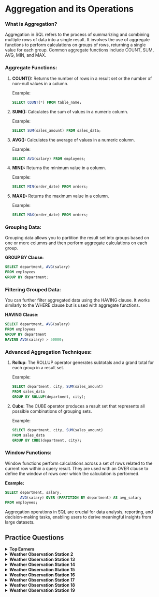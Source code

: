 # Aggregation and its Operations

### What is Aggregation?

Aggregation in SQL refers to the process of summarizing and combining multiple rows of data into a single result. It involves the use of aggregate functions to perform calculations on groups of rows, returning a single value for each group. Common aggregate functions include COUNT, SUM, AVG, MIN, and MAX.

### Aggregate Functions:

1. **COUNT():** Returns the number of rows in a result set or the number of non-null values in a column.

   Example:
   ```sql
   SELECT COUNT(*) FROM table_name;
   ```

2. **SUM():** Calculates the sum of values in a numeric column.

   Example:
   ```sql
   SELECT SUM(sales_amount) FROM sales_data;
   ```

3. **AVG():** Calculates the average of values in a numeric column.

   Example:
   ```sql
   SELECT AVG(salary) FROM employees;
   ```

4. **MIN():** Returns the minimum value in a column.

   Example:
   ```sql
   SELECT MIN(order_date) FROM orders;
   ```

5. **MAX():** Returns the maximum value in a column.

   Example:
   ```sql
   SELECT MAX(order_date) FROM orders;
   ```

### Grouping Data:

Grouping data allows you to partition the result set into groups based on one or more columns and then perform aggregate calculations on each group.

**GROUP BY Clause:**
```sql
SELECT department, AVG(salary)
FROM employees
GROUP BY department;
```

### Filtering Grouped Data:

You can further filter aggregated data using the HAVING clause. It works similarly to the WHERE clause but is used with aggregate functions.

**HAVING Clause:**
```sql
SELECT department, AVG(salary)
FROM employees
GROUP BY department
HAVING AVG(salary) > 50000;
```

### Advanced Aggregation Techniques:

1. **Rollup:**
   The ROLLUP operator generates subtotals and a grand total for each group in a result set.

   Example:
   ```sql
   SELECT department, city, SUM(sales_amount)
   FROM sales_data
   GROUP BY ROLLUP(department, city);
   ```

2. **Cube:**
   The CUBE operator produces a result set that represents all possible combinations of grouping sets.

   Example:
   ```sql
   SELECT department, city, SUM(sales_amount)
   FROM sales_data
   GROUP BY CUBE(department, city);
   ```

### Window Functions:

Window functions perform calculations across a set of rows related to the current row within a query result. They are used with an OVER clause to define the window of rows over which the calculation is performed.

**Example:**
```sql
SELECT department, salary,
       AVG(salary) OVER (PARTITION BY department) AS avg_salary
FROM employees;
```

Aggregation operations in SQL are crucial for data analysis, reporting, and decision-making tasks, enabling users to derive meaningful insights from large datasets.

##   Practice Questions

<details>
<summary><b>Top Earners</b></summary>

+ <details>
    <summary><b>Questions</b></summary>

    We define an employee's total earnings to be their monthly *salary x months* worked, and the maximum total earnings to be the maximum total earnings for any employee in the **Employee** table. Write a query to find the maximum total earnings for all employees as well as the total number of employees who have maximum total earnings. Then print these values as 2 space-separated integers.

    **Input Format**

    The **Employee** table containing employee data for a company is described as follows: 

   <img src="assets/topEarners.png" alt="Table" style="height:100%; width:60%">

   where employee_id is an employee's ID number, name is their name, months is the total number of months they've been working for the company, and salary is the their monthly salary.

   </details>
+ <details>
    <summary><b>Code</b></summary>
    
    ```sql
    SELECT MONTHS * SALARY AS EARNINGS, COUNT(EMPLOYEE_ID)
    FROM EMPLOYEE
    GROUP BY EARNINGS
    ORDER BY EARNINGS DESC
    LIMIT 1

    ```
   </details>
</details>

<details>
<summary><b>Weather Observation Station 2</b></summary>

+ <details>
    <summary><b>Questions</b></summary>

   Query the following two values from the **STATION** table:
    1. The sum of all values in LAT_N rounded to a scale of  decimal places.
    2. The sum of all values in LONG_W rounded to a scale of decimal places.

    **Input Format**
    The **STATION** table is described as follows:

   <img src="../Basic Select/assets/Weather_Observation_Station-1.jpg" alt="Table" style="height:100%; width:60%">

   where LAT_N is the northern latitude and LONG_W is the western longitude.

   </details>
+ <details>
    <summary><b>Code</b></summary>
    
    ```sql
    SELECT ROUND(SUM(lat_n),2), ROUND(SUM(long_w),2) FROM STATION

    ```
   </details>
</details>

<details>
<summary><b>Weather Observation Station 13</b></summary>

+ <details>
    <summary><b>Questions</b></summary>

   Query the sum of Northern Latitudes (LAT_N) from **STATION** having values greater than **38.7880** and less than **137.2345**. Truncate your answer to 4 decimal places.

   **Input Format**

   The **STATION** table is described as follows:

   <img src="../Basic Select/assets/Weather_Observation_Station-1.jpg" alt="Table" style="height:100%; width:60%">

   where LAT_N is the northern latitude and LONG_W is the western longitude. 

   </details>
+ <details>
    <summary><b>Code</b></summary>
    
    ```sql
    SELECT ROUND(SUM(LAT_N), 4)FROM STATION WHERE LAT_N > 38.7880 AND LAT_N < 137.2345

    ```
   </details>
</details>

<details>
<summary><b>Weather Observation Station 14</b></summary>

+ <details>
    <summary><b>Questions</b></summary>

   Query the sum of Northern Latitudes (LAT_N) from **STATION** that is less than **137.2345**. Truncate your answer to 4 decimal places.

   **Input Format**

   The **STATION** table is described as follows:

   <img src="../Basic Select/assets/Weather_Observation_Station-1.jpg" alt="Table" style="height:100%; width:60%">

   where LAT_N is the northern latitude and LONG_W is the western longitude. 

   </details>
+ <details>
    <summary><b>Code</b></summary>
    
    ```sql
    SELECT ROUND(MAX(LAT_N), 4)FROM STATION WHERE LAT_N < 137.2345

    ```
   </details>
</details>


<details>
<summary><b>Weather Observation Station 15</b></summary>

+ <details>
    <summary><b>Questions</b></summary>

   Query the Western Longitude (LONG_W) for the largest Northern Latitude (LAT_N) in **STATION** that is less than **137.2345**. Truncate your answer to 4 decimal places.

   **Input Format**

   The **STATION** table is described as follows:

   <img src="../Basic Select/assets/Weather_Observation_Station-1.jpg" alt="Table" style="height:100%; width:60%">

   where LAT_N is the northern latitude and LONG_W is the western longitude. 

   </details>
+ <details>
    <summary><b>Code</b></summary>
    
    ```sql
    SELECT ROUND(LONG_W, 4) FROM STATION
    WHERE LAT_N < 137.2345
    ORDER BY LAT_N DESC
    LIMIT 1

    ```
   </details>
</details>


<details>
<summary><b>Weather Observation Station 16</b></summary>

+ <details>
    <summary><b>Questions</b></summary>

   Query the smallest Northern Latitude (LAT_N) from **STATION** that is greater than **38.7780**. Truncate your answer to 4 decimal places.

   **Input Format**

   The **STATION** table is described as follows:

   <img src="../Basic Select/assets/Weather_Observation_Station-1.jpg" alt="Table" style="height:100%; width:60%">

   where LAT_N is the northern latitude and LONG_W is the western longitude. 

   </details>
+ <details>
    <summary><b>Code</b></summary>
    
    ```sql
    SELECT ROUND(MIN(LAT_N), 4)
    FROM STATION
    WHERE LAT_N > 38.7780

    ```
   </details>
</details>


<details>
<summary><b>Weather Observation Station 17</b></summary>

+ <details>
    <summary><b>Questions</b></summary>

   Query the Western Longitude (LONG_W)where the smallest Northern Latitude (LAT_N) in  **STATION** that is greater than **38.7780**. Round off your answer to 4 decimal places.

   **Input Format**

   The **STATION** table is described as follows:

   <img src="../Basic Select/assets/Weather_Observation_Station-1.jpg" alt="Table" style="height:100%; width:60%">

   where LAT_N is the northern latitude and LONG_W is the western longitude. 

   </details>
+ <details>
    <summary><b>Code</b></summary>
    
    ```sql
    SELECT ROUND(LONG_W, 4) 
    FROM STATION
    WHERE LAT_N > 38.7780
    ORDER BY LAT_N
    LIMIT 1

    ```
   </details>
</details>


<details>
<summary><b>Weather Observation Station 18</b></summary>

+ <details>
    <summary><b>Questions</b></summary>

   Consider **_P1(a,b)_** and **_P2(c,d)_** to be two points on a 2D plane.

    +   *a* happens to equal the minimum value in Northern Latitude (LAT_N in STATION).
    +   *b* happens to equal the minimum value in Western Longitude (LONG_W in STATION).
    +   *c*happens to equal the maximum value in Northern Latitude (LAT_N in STATION).
    +   *d* happens to equal the maximum value in Western Longitude (LONG_W in STATION).
    Query the Manhattan Distance between points and and round it to a scale of 4 decimal places.

   **Input Format**

   The **STATION** table is described as follows:

   <img src="../Basic Select/assets/Weather_Observation_Station-1.jpg" alt="Table" style="height:100%; width:60%">

   where LAT_N is the northern latitude and LONG_W is the western longitude. 

   </details>
+ <details>
    <summary><b>Code</b></summary>
    
    ```sql
    SELECT ROUND(ABS(MAX(LAT_N) - MIN(LAT_N)) + ABS(MAX(LONG_W) - MIN(LONG_W)),4)
    FROM STATION

    ```
   </details>
</details>



<details>
<summary><b>Weather Observation Station 19</b></summary>

+ <details>
    <summary><b>Questions</b></summary>

   Consider **_P1(a,b)_** and **_P2(c,d)_** to be two points on a 2D plane where **_(a,b)_** are the respective minimum and maximum values of Northern Latitude (LAT_N) and **_(c,d)_** are the respective minimum and maximum values of Western Longitude (LONG_W) in **STATION**. 

   Query the Euclidean Distance  between points and and round it to a scale of 4 decimal places.

   **Input Format**

   The **STATION** table is described as follows:

   <img src="../Basic Select/assets/Weather_Observation_Station-1.jpg" alt="Table" style="height:100%; width:60%">

   where LAT_N is the northern latitude and LONG_W is the western longitude. 

   </details>
+ <details>
    <summary><b>Code</b></summary>
    
    ```sql
    SELECT ROUND(SQRT(POW(MAX(LAT_N) - MIN(LAT_N),2) + POW(MAX(LONG_W) - MIN(LONG_W),2)),4)
    FROM STATION

    ```
   </details>
</details>